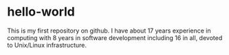 # hello-world
This is my first repository on github. I have about 17 years experience in computing with 8 years in software development including 16 in all, devoted to Unix/Linux infrastructure.
